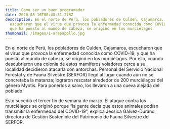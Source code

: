 ```yaml
---
title: Como ser un buen programador
date: 2020-08-16T00:43:31.275Z
description: En el norte de Perú, los pobladores de Culden, Cajamarca,
  escucharon que el virus que provoca la enfermedad conocida como COVID-19, y
  que ha puesto al mundo de cabeza, se originó en los murciélagos
thumbnail: /images/1-arepapollo.jpg
---
```

<!--StartFragment-->

En el norte de Perú, los pobladores de Culden, Cajamarca, escucharon que el virus que provoca la enfermedad conocida como COVID-19, y que ha puesto al mundo de cabeza, se originó en los murciélagos. Por ello, cuando descubrieron una colonia de estos mamíferos voladores cerca a su localidad decidieron atacarla con antorchas. Personal del Servicio Nacional Forestal y de Fauna Silvestre (SERFOR) llegó al lugar cuando aún no se concretaba la matanza; lograron rescatar alrededor de 200 murciélagos del género Myotis. Para ponerlos a salvo, los llevaron a una cueva alejada del poblado.



Esto sucedió el tercer fin de semana de marzo. El ataque contra los murciélagos se originó porque “la gente decía que estos animales podían transmitir la enfermedad del COVID-19”, explica Jessica Gálvez-Durand, directora de Gestión Sostenible del Patrimonio de Fauna Silvestre del SERFOR.

<!--EndFragment-->